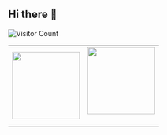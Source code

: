 ## Hi there 👋

![Visitor Count](https://profile-counter.glitch.me/limbo-t/count.svg)

<table><tr>
<td><img align="" height="137px" src="https://github-readme-stats-git-masterrstaa-rickstaa.vercel.app/api?username=limbo-t&hide_title=true&hide_border=true&show_icons=true&include_all_commits=true&line_height=21&text_color=000&icon_color=000&bg_color=0,ea6161,ffc64d,fffc4d,52fa5a&theme=graywhite" />
<td><img align="" height="137px" src="https://github-readme-stats-git-masterrstaa-rickstaa.vercel.app/api/top-langs/?username=limbo-t&hide_title=true&hide_border=true&show_icons=true&include_all_commits=true&line_height=21&text_color=000&icon_color=fff&bg_color=0,52fa5a,4dfcff,c64dff&theme=graywhite" /><br><br>
</tr></table>
